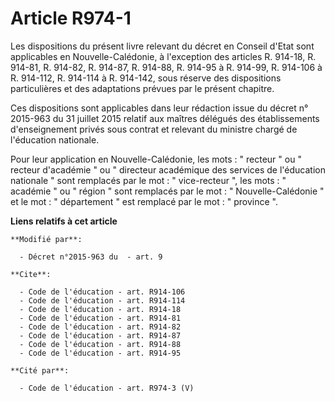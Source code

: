# Article R974-1

Les dispositions du présent livre relevant du décret en Conseil d'Etat sont applicables en Nouvelle-Calédonie, à l'exception
des articles R. 914-18, R. 914-81, R. 914-82, R. 914-87, R. 914-88, R. 914-95 à R. 914-99, R. 914-106 à R. 914-112, R.
914-114 à R. 914-142, sous réserve des dispositions particulières et des adaptations prévues par le présent chapitre. 

Ces dispositions sont applicables dans leur rédaction issue du décret n° 2015-963 du 31 juillet 2015 relatif aux maîtres
délégués des établissements d'enseignement privés sous contrat et relevant du ministre chargé de l'éducation nationale.

Pour leur application en Nouvelle-Calédonie, les mots : " recteur " ou " recteur d'académie " ou " directeur académique des
services de l'éducation nationale " sont remplacés par le mot : " vice-recteur ", les mots : " académie " ou " région " sont
remplacés par le mot : " Nouvelle-Calédonie " et le mot : " département " est remplacé par le mot : " province ".

**Liens relatifs à cet article**

	**Modifié par**:

	  - Décret n°2015-963 du  - art. 9

	**Cite**:

	  - Code de l'éducation - art. R914-106
	  - Code de l'éducation - art. R914-114
	  - Code de l'éducation - art. R914-18
	  - Code de l'éducation - art. R914-81
	  - Code de l'éducation - art. R914-82
	  - Code de l'éducation - art. R914-87
	  - Code de l'éducation - art. R914-88
	  - Code de l'éducation - art. R914-95

	**Cité par**:

	  - Code de l'éducation - art. R974-3 (V)
